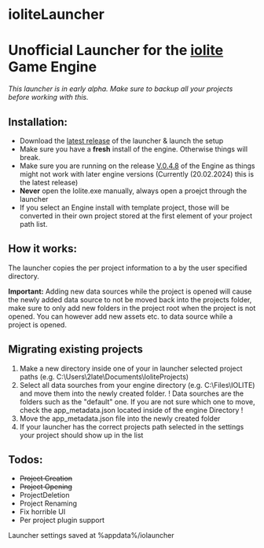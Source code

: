 # ioliteLauncher
# Unofficial Launcher for the [iolite](https://iolite-engine.com/) Game Engine

*This launcher is in early alpha. Make sure to backup all your projects before working with this.*

## Installation:
- Download the [latest release](https://github.com/2latemc/ioliteLauncher/releases/latest) of the launcher & launch the setup
- Make sure you have a **fresh** install of the engine. Otherwise things will break.
- Make sure you are running on the release [V.0.4.8](https://media.missing-deadlines.com/iolite/builds/release/iolite-v0.4.8.exe) of the Engine as things might not work with later engine versions (Currently (20.02.2024) this is the latest release)
- **Never** open the Iolite.exe manually, always open a proejct through the launcher
- If you select an Engine install with template project, those will be converted in their own project stored at the first element of your project path list.

## How it works:
The launcher copies the per project information to a by the user specified directory.

**Important:** Adding new data sources while the project is opened will cause the newly added data source to not be moved back into the projects folder, make sure to only add new folders in the project root when the project is not opened. You can however add new assets etc. to data source while a project is opened.

## Migrating existing projects
1. Make a new directory inside one of your in launcher selected project paths (e.g. C:\Users\2late\Documents\IoliteProjects)
2. Select all data sourches from your engine directory (e.g. C:\Files\IOLITE) and move them into the newly created folder.
! Data sourches are the folders such as the "default" one. If you are not sure which one to move, check the app_metadata.json located inside of the engine Directory !
3. Move the app_metadata.json file into the newly created folder
4. If your launcher has the correct projects path selected in the settings your project should show up in the list

## Todos:
- ~~Project Creation~~
- ~~Project Opening~~
- ProjectDeletion
- Project Renaming
- Fix horrible UI
- Per project plugin support

Launcher settings saved at %appdata%/iolauncher

